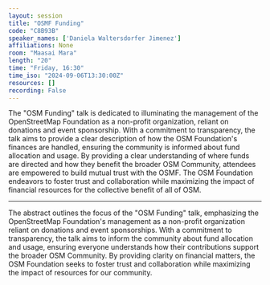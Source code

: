 ```yaml
---
layout: session
title: "OSMF Funding"
code: "C8B93B"
speaker_names: ['Daniela Waltersdorfer Jimenez']
affiliations: None
room: "Maasai Mara"
length: "20"
time: "Friday, 16:30"
time_iso: "2024-09-06T13:30:00Z"
resources: []
recording: False
---
```


The &#34;OSM Funding&#34; talk is dedicated to illuminating the management of the OpenStreetMap Foundation as a non-profit organization, reliant on donations and event sponsorship. With a commitment to transparency, the talk aims to provide a clear description of how the OSM Foundation's finances are handled, ensuring the community is informed about fund allocation and usage. By providing a clear understanding of where funds are directed and how they benefit the broader OSM Community, attendees are empowered to build mutual trust with the OSMF. The OSM Foundation endeavors to foster trust and collaboration while maximizing the impact of financial resources for the collective benefit of all of OSM.

<hr>

The abstract outlines the focus of the &#34;OSM Funding&#34; talk, emphasizing the OpenStreetMap Foundation's management as a non-profit organization reliant on donations and event sponsorships. With a commitment to transparency, the talk aims to inform the community about fund allocation and usage, ensuring everyone understands how their contributions support the broader OSM Community. By providing clarity on financial matters, the OSM Foundation seeks to foster trust and collaboration while maximizing the impact of resources for our community.

